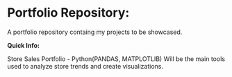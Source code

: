 # Portfolio Repository:

A portfolio repository containg my projects to be showcased.

**Quick Info:**

Store Sales Portfolio - Python(PANDAS, MATPLOTLIB) Will be the main tools used to analyze store trends and create visualizations.
